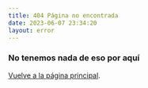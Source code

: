 ```yaml
---
title: 404 Página no encontrada
date: 2023-06-07 23:34:20
layout: error
---
```


### No tenemos nada de eso por aquí

[Vuelve a la página principal](./).
